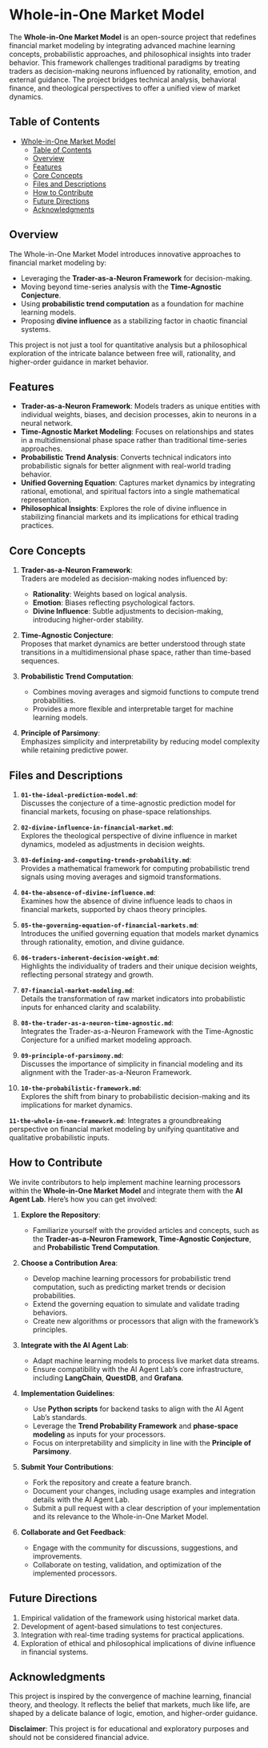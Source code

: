 # Whole-in-One Market Model

The **Whole-in-One Market Model** is an open-source project that redefines financial market modeling by integrating advanced machine learning concepts, probabilistic approaches, and philosophical insights into trader behavior. This framework challenges traditional paradigms by treating traders as decision-making neurons influenced by rationality, emotion, and external guidance. The project bridges technical analysis, behavioral finance, and theological perspectives to offer a unified view of market dynamics.



## Table of Contents
- [Whole-in-One Market Model](#whole-in-one-market-model)
  - [Table of Contents](#table-of-contents)
  - [Overview](#overview)
  - [Features](#features)
  - [Core Concepts](#core-concepts)
  - [Files and Descriptions](#files-and-descriptions)
  - [How to Contribute](#how-to-contribute)
  - [Future Directions](#future-directions)
  - [Acknowledgments](#acknowledgments)



## Overview

The Whole-in-One Market Model introduces innovative approaches to financial market modeling by:
- Leveraging the **Trader-as-a-Neuron Framework** for decision-making.
- Moving beyond time-series analysis with the **Time-Agnostic Conjecture**.
- Using **probabilistic trend computation** as a foundation for machine learning models.
- Proposing **divine influence** as a stabilizing factor in chaotic financial systems.

This project is not just a tool for quantitative analysis but a philosophical exploration of the intricate balance between free will, rationality, and higher-order guidance in market behavior.



## Features

- **Trader-as-a-Neuron Framework**: Models traders as unique entities with individual weights, biases, and decision processes, akin to neurons in a neural network.
- **Time-Agnostic Market Modeling**: Focuses on relationships and states in a multidimensional phase space rather than traditional time-series approaches.
- **Probabilistic Trend Analysis**: Converts technical indicators into probabilistic signals for better alignment with real-world trading behavior.
- **Unified Governing Equation**: Captures market dynamics by integrating rational, emotional, and spiritual factors into a single mathematical representation.
- **Philosophical Insights**: Explores the role of divine influence in stabilizing financial markets and its implications for ethical trading practices.



## Core Concepts

1. **Trader-as-a-Neuron Framework**:  
   Traders are modeled as decision-making nodes influenced by:
   - **Rationality**: Weights based on logical analysis.
   - **Emotion**: Biases reflecting psychological factors.
   - **Divine Influence**: Subtle adjustments to decision-making, introducing higher-order stability.

2. **Time-Agnostic Conjecture**:  
   Proposes that market dynamics are better understood through state transitions in a multidimensional phase space, rather than time-based sequences.

3. **Probabilistic Trend Computation**:  
   - Combines moving averages and sigmoid functions to compute trend probabilities.
   - Provides a more flexible and interpretable target for machine learning models.

4. **Principle of Parsimony**:  
   Emphasizes simplicity and interpretability by reducing model complexity while retaining predictive power.



## Files and Descriptions

1. **`01-the-ideal-prediction-model.md`**:  
   Discusses the conjecture of a time-agnostic prediction model for financial markets, focusing on phase-space relationships.

2. **`02-divine-influence-in-financial-market.md`**:  
   Explores the theological perspective of divine influence in market dynamics, modeled as adjustments in decision weights.

3. **`03-defining-and-computing-trends-probability.md`**:  
   Provides a mathematical framework for computing probabilistic trend signals using moving averages and sigmoid transformations.

4. **`04-the-absence-of-divine-influence.md`**:  
   Examines how the absence of divine influence leads to chaos in financial markets, supported by chaos theory principles.

5. **`05-the-governing-equation-of-financial-markets.md`**:  
   Introduces the unified governing equation that models market dynamics through rationality, emotion, and divine guidance.

6. **`06-traders-inherent-decision-weight.md`**:  
   Highlights the individuality of traders and their unique decision weights, reflecting personal strategy and growth.

7. **`07-financial-market-modeling.md`**:  
   Details the transformation of raw market indicators into probabilistic inputs for enhanced clarity and scalability.

8. **`08-the-trader-as-a-neuron-time-agnostic.md`**:  
   Integrates the Trader-as-a-Neuron Framework with the Time-Agnostic Conjecture for a unified market modeling approach.

9. **`09-principle-of-parsimony.md`**:  
   Discusses the importance of simplicity in financial modeling and its alignment with the Trader-as-a-Neuron Framework.

10. **`10-the-probabilistic-framework.md`**:  
    Explores the shift from binary to probabilistic decision-making and its implications for market dynamics.

 **`11-the-whole-in-one-framework.md`**:
      Integrates a groundbreaking perspective on financial  market modeling by unifying quantitative and qualitative probabilistic inputs. 

## How to Contribute

We invite contributors to help implement machine learning processors within the **Whole-in-One Market Model** and integrate them with the **AI Agent Lab**. Here’s how you can get involved:

1. **Explore the Repository**:
   - Familiarize yourself with the provided articles and concepts, such as the **Trader-as-a-Neuron Framework**, **Time-Agnostic Conjecture**, and **Probabilistic Trend Computation**.

2. **Choose a Contribution Area**:
   - Develop machine learning processors for probabilistic trend computation, such as predicting market trends or decision probabilities.
   - Extend the governing equation to simulate and validate trading behaviors.
   - Create new algorithms or processors that align with the framework’s principles.

3. **Integrate with the AI Agent Lab**:
   - Adapt machine learning models to process live market data streams.
   - Ensure compatibility with the AI Agent Lab’s core infrastructure, including **LangChain**, **QuestDB**, and **Grafana**.

4. **Implementation Guidelines**:
   - Use **Python scripts** for backend tasks to align with the AI Agent Lab’s standards.
   - Leverage the **Trend Probability Framework** and **phase-space modeling** as inputs for your processors.
   - Focus on interpretability and simplicity in line with the **Principle of Parsimony**.

5. **Submit Your Contributions**:
   - Fork the repository and create a feature branch.
   - Document your changes, including usage examples and integration details with the AI Agent Lab.
   - Submit a pull request with a clear description of your implementation and its relevance to the Whole-in-One Market Model.

6. **Collaborate and Get Feedback**:
   - Engage with the community for discussions, suggestions, and improvements.
   - Collaborate on testing, validation, and optimization of the implemented processors.



## Future Directions

1. Empirical validation of the framework using historical market data.
2. Development of agent-based simulations to test conjectures.
3. Integration with real-time trading systems for practical applications.
4. Exploration of ethical and philosophical implications of divine influence in financial systems.


## Acknowledgments

This project is inspired by the convergence of machine learning, financial theory, and theology. It reflects the belief that markets, much like life, are shaped by a delicate balance of logic, emotion, and higher-order guidance.



**Disclaimer**: This project is for educational and exploratory purposes and should not be considered financial advice.
